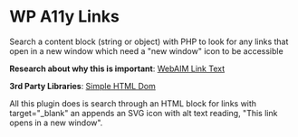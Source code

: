 WP A11y Links
=======================
Search a content block (string or object) with PHP to look for any links that open in a new window which need a "new window" icon to be accessible

**Research about why this is important**: [WebAIM Link Text](http://webaim.org/techniques/hypertext/hypertext_links)

**3rd Party Libraries**: [Simple HTML Dom](http://simplehtmldom.sourceforge.net/)

All this plugin does is search through an HTML block for links with target="_blank" an appends an SVG icon with alt text reading, "This link opens in a new window".